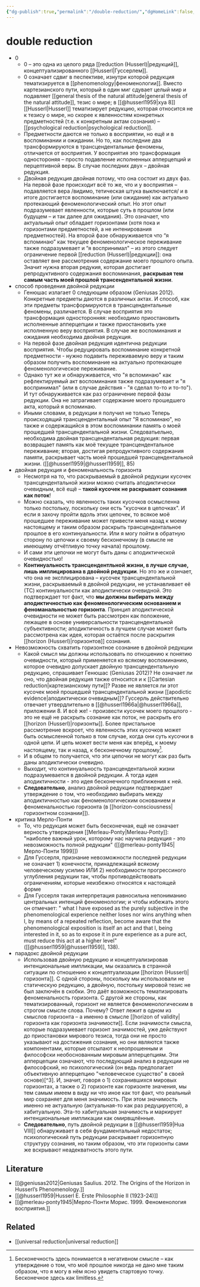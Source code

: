 ```yaml
---
{"dg-publish":true,"permalink":"/double-reduction/","dgHomeLink":false,"dgPassFrontmatter":false}
---
```


# double reduction
- 0
	- 0 – это одна из целого ряда [[reduction (Husserl)|редукций]], концептуализированного [[Husserl|Гуссерлем]].
	- 0 означает сдвиг в песпективе, изнутри которой редукция тематизируется в [[phenomenology|феноменологии]].  Вместо картезианского пути, который в один миг сдувает целый мир и подавляет [[general thesis of the natural attitude|general thesis of the natural attitude]], тезис о мире; в [[@husserl1959|хуа 8]]  [[Husserl|Husserl]] тематизирует редукцию, которая относится не к тезису о мире, но скорее к явленностям конкретных предметностей (т.е. к конкретным актам сознания) – [[psychological reduction|psychological reduction]].
	- Предметности даются не только в восприятии, но ещё и в воспоминании и ожидании. Но то, как последние два трансформируются в трансцендентальные феномены, отличается от восприятия. У восприятия это трансформация одностороняя – просто подавление исполненных апперцепций и перцептивной веры. В случае последних двух – двойная редукция.
	- Двойная редукция двойная потому, что она состоит из двух фаз. На первой фазе происходит всё то же, что и у восприятия –  подавляется вера /видимо, тетическая штука выключается/ и в итоге достигается воспоминание (или ожидание) как актуально протекающий феноменологический опыт. Но этот опыт подразумевает явленности, которые суть в прошлом (или будущем – и так далее для ожидания). Это означает, что актуальный опыт обладает горизонтами (хотя пока и горизонтами предметностей, а не интенирования предметностей). На второй фазе обнаруживается что “я вспоминаю” как текущее феноменологическое переживание также подразумевает и “я воспринимал" – из этого следует ограничение первой [[reduction (Husserl)|редукции]]: она оставляет вне рассмотрения содержание моего прошлого опыта. Значит нужна вторая редукия, которая достигает репродуктивного содержания воспоминания, **раскрывая тем самым часть моей прошлой трансендентальной жизни**.
- способ проведения двойной редукции 
	- Генюшас излагает 0 следующим образом (Geniusas 2012). Конкретные предметы даются в различных актах. И способ, как эти предметы трансформируются в трансцендентальные феномены, различается. В случае восприятия это трансформация односторонняя: необходимо приостановить исполненные апперцепции и также приостановить уже исполненную веру восприятия. В случае же воспоминания и ожидания необходима двойная редукция.
	- На первой фазе двойная редукция идентична редукции восприятия. Чтобы редуцировать воспоминание конкретной предметности - нужно подавить переживаемую веру и таким образом получить воспоминание на актуально протекающее феноменологическое переживание.
	- Однако тут же и обнаруживается, что "я вспоминаю" как рефлектируемый акт воспоминания также подразумевает и "я воспринимал" (или в случае действия - "я сделал то-то и то-то"). И тут обнаруживается как раз ограничение первой фазы редукции. Она не затрагивает содержание моего прошедшего акта, который я вспоминаю.
	- Иными словами, в редукции я получил не только Теперь происходящий трансцендентальный опыт "Я вспоминаю", но также и содержащийся в этом воспоминании память о моей прошедшей трансцендентальной жизни. Следоватьельно, необходима двойная трансцендентальная редукция: первая возвращает память как моё текущее трансцендентальное переживание; вторая, достигая репродуктивного содержания памяти, раскрывает часть моей прошедшей трансцендентальной жизни. ([[@husserl1959|@husserl1959]], 85)
- двойная редукция и феноменальность горизонта
	- Несмотря на то, что раскрываемый в двойной редукции кусочек трансцендентальной жизни можно считать аподиктически очевидным, всё ещё  – **такой кусочек не раскрывает сознания как поток**! 
	- Можно сказать, что явленность таких кусочков осмысленна только постольку, поскольку они есть "кусочки в цепочках". И если я захочу пройти вдоль этих цепочек, то всякое моё прошедшее переживание может привести меня назад к моему настоящему и таким образом раскрыть трансцендентальное прошлое в его континуальности. Или я могу пойти в обратную сторону по цепочки к своему бесконечному (в смысле не имеющему отчётливую точку начала) прошлому.
	- И сами эти цепочки не могут быть даны с аподиктической очевидностью!
	- **Континуальность трансцендентльной жизни, в лучше случае, лишь имплицирована в двойной редукции**. Но это же и ознчает, что она не эксплицирована – кусочек трансцендентальной жизни, раскрываемый в двойной редукции, не устанавливает её (ТС) континуальности как аподиктически очевидной. Это подтверждает тот факт, что **мы должны выбирать между аподиктичностью как феноменологическим основанием и феноманальностью горизонта**. Принцип аподиктической очевидности не может быть рассмотрен как положение, лежащее в основе универсальности трансцендентальной субъективности; аподиктичность в лучшем случае может быть рассмотрена как идея, которая остаётся после раскрытия [[horizon (Husserl)|горизонтов]] сознания.
- Невозможность схватить горизонтное сознание в двойной редукции
	- Какой смысл мы должны использовать по отношению к понятию очевидности, который применяется ко всякому воспоминанию, которое очевидно допускает двойную трансцендентальную редукцию, спрашивает Генюшас (Geniusas 2012)? Не означает ли оно, что двойная редукция также относится и к [[Cartesian reduction|картезианскому пути]]? Разве не является ли этот кусочек моей прошедшей трансцендентальной жизни [[apodictic evidence|аподиктически очевидным]]? Гуссерль действительно отвечает утвердлительно в [[@husserl1966a|@husserl1966a]], приложении 8. И всё же! - произвести кусочек моего прошлого - это не ещё не раскрыть сознание как поток, не раскрыть его [[horizon (Husserl)|горизонты]]. Более пристальное рассмотрение вскроет, что явленность этих кусочков может быть осмысленной только в том случае, когда они суть кусочки в одной цепи. И цепь может вести меня как вперёд, к моему настоящему, так и назад, к бесконечному прошлому[^1].
	- И в общем то получается, что эти цепочки не могут как раз быть даны аподиктически очевидно.
	- Выходит, что континуальность трансцендентальной жизни подразумевается в двойной редукции. А тогда идея аподиктичности - это идея бесконечного приближения к ней.
	- **Следовательно**, анализ двойной редукции подтверждает утверждение о том, что необходимо выбирать между аподиктичностью как феноменологическим основанием и феноменальностью горизонта (в [[horizon-consciousness|горизонтном сознании]]).
- критика Мерло-Понти
	- То, что редукция может быть бесконечная, ещё не означает верность утверждения [[Merleau-Ponty|Merleau-Ponty]]: "наиболее важный урок, которому нас научила редукция - это невозможность полной редукции" ([[@merleau-ponty1945|Мерло-Понти 1999]])
	- Для Гуссерля, признание невозможности последней редукции не означает 1) конечности, принадлежащий всякому человеческому усилию ИЛИ 2) необходимости прогрессиного углубления редукции так, чтобы противодействовать ограничениям, которые неизбежно относятся к настоящей форме
	- Для Гуссерля такая интерпретация равносильна непониманию центральных интенций феноменологии; и чтобы избежать этого он отмечает: " what I have exposed as the purely subjective in the phenomenological experience neither loses nor wins anything when I, by means of a repeated reﬂection, become aware that the phenomenological exposition is itself an act and that I, being interested in it, so as to expose it in pure experience as a pure act, must reduce this act at a higher level" ([[@husserl1959|@husserl1959]], 138).
- парадокс двойной редукции
	- Использовав двойную редукцию и концептуализировав интенциональные импликации, мы оказались в странной ситуации по отношению к концептуализации [[horizon (Husserl)|горизонта]]. С одной стороны, поскольку мы использовали не статическую редукцию, а двойную, постольку мировой тезис не был заключён в скобки. Это даёт возможность тематизировать феноменальность горизонта. С другой же стороны, как тематизированный, горизонт не является феноменологическим в строгом смысле слова. Почему? Ответ лежит в одном из смыслов горизонта – а именно в смысле [[horizon of validity|горизонта как горизонта значимости]]. Если значимости смысла, которые подразумевает горизонт значимостей, уже действуют до приостановки мирового тезиса, тогда они не просто указывают на достижения сознания, но они являются также компонентами, которые отсылают к неопрошенным и философски необоснованным мировым апперцепциям. Эти апперцепции означают, что последующий анализ в редукции не философский, но психологический (он ведь предполагает объективную апперцепцию "человеческое существо" в своей основе)[^3]. И, значит, говоря о 1) сохранившихся мировых горизонтах, а также о 2) горизонте как горизонте значения, мы тем самым имеем в виду ни что иное как тот факт, что реальный мир сохраняет для меня значимость. При этом значимость именно не актуальную (актуальная-то как раз редуцируется), а хабитуальную. Эта-то хабитуальная значимость и маркирует интенциональные импликации как омирвщлённые.
	- **Следовательно**, путь двойной редукции в [[@husserl1959|Hua VIII]] обнаруживает в себя фундаментальный недостаток; психологический путь редукции раскрывает горизонтную структуру сознания, но таким образом, что эти горизонты сами же вскрывают неадекватность этого пути.



## Literature
- [[@geniusas2012|Geniusas Saulius. 2012. The Origins of the Horizon in Husserl’s Phenomenology.]]
- [[@husserl1959|Husserl E. Erste Philosophie II (1923-24)]]
- [[@merleau-ponty1945|Мерло-Понти Морис. 1999. Феноменология восприятия.]]

## Related
- [[universal reduction|universal reduction]]

[^1]: Бесконечность здесь понимается в негативном смысле – как утверждение о том, что моё прошлое никогда не дано мне таким образом, что я могу в нём ясно увидеть стартовую точку. Бесконечное здесь как limitless.